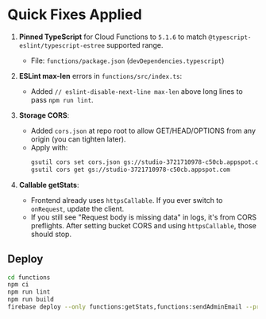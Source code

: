 # Quick Fixes Applied

1) **Pinned TypeScript** for Cloud Functions to `5.1.6` to match `@typescript-eslint/typescript-estree` supported range.
   - File: `functions/package.json` (`devDependencies.typescript`)

2) **ESLint max-len** errors in `functions/src/index.ts`:
   - Added `// eslint-disable-next-line max-len` above long lines to pass `npm run lint`.

3) **Storage CORS**:
   - Added `cors.json` at repo root to allow GET/HEAD/OPTIONS from any origin (you can tighten later).
   - Apply with:
     ```bash
     gsutil cors set cors.json gs://studio-3721710978-c50cb.appspot.com
     gsutil cors get gs://studio-3721710978-c50cb.appspot.com
     ```

4) **Callable getStats**:
   - Frontend already uses `httpsCallable`. If you ever switch to `onRequest`, update the client.
   - If you still see "Request body is missing data" in logs, it's from CORS preflights. After setting bucket CORS and using `httpsCallable`, those should stop.

## Deploy

```bash
cd functions
npm ci
npm run lint
npm run build
firebase deploy --only functions:getStats,functions:sendAdminEmail --project studio-3721710978-c50cb
```